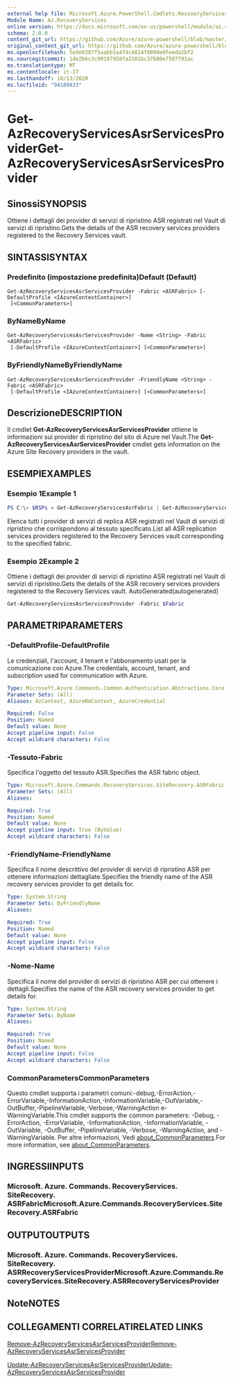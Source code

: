 ```yaml
---
external help file: Microsoft.Azure.PowerShell.Cmdlets.RecoveryServices.SiteRecovery.dll-Help.xml
Module Name: Az.RecoveryServices
online version: https://docs.microsoft.com/en-us/powershell/module/az.recoveryservices/get-azrecoveryservicesasrservicesprovider
schema: 2.0.0
content_git_url: https://github.com/Azure/azure-powershell/blob/master/src/RecoveryServices/RecoveryServices/help/Get-AzRecoveryServicesAsrServicesProvider.md
original_content_git_url: https://github.com/Azure/azure-powershell/blob/master/src/RecoveryServices/RecoveryServices/help/Get-AzRecoveryServicesAsrServicesProvider.md
ms.openlocfilehash: 5ede0387f5aabb1a4f4c4814f8090e0feeda2bf2
ms.sourcegitcommit: 1de2b6c3c99197958fa2101bc37680e7507f91ac
ms.translationtype: MT
ms.contentlocale: it-IT
ms.lasthandoff: 10/13/2020
ms.locfileid: "94189433"
---
```

# <span data-ttu-id="a6f56-101">Get-AzRecoveryServicesAsrServicesProvider</span><span class="sxs-lookup"><span data-stu-id="a6f56-101">Get-AzRecoveryServicesAsrServicesProvider</span></span>

## <span data-ttu-id="a6f56-102">Sinossi</span><span class="sxs-lookup"><span data-stu-id="a6f56-102">SYNOPSIS</span></span>
<span data-ttu-id="a6f56-103">Ottiene i dettagli dei provider di servizi di ripristino ASR registrati nel Vault di servizi di ripristino.</span><span class="sxs-lookup"><span data-stu-id="a6f56-103">Gets the details of the ASR recovery services providers registered to the Recovery Services vault.</span></span>

## <span data-ttu-id="a6f56-104">SINTASSI</span><span class="sxs-lookup"><span data-stu-id="a6f56-104">SYNTAX</span></span>

### <span data-ttu-id="a6f56-105">Predefinito (impostazione predefinita)</span><span class="sxs-lookup"><span data-stu-id="a6f56-105">Default (Default)</span></span>
```
Get-AzRecoveryServicesAsrServicesProvider -Fabric <ASRFabric> [-DefaultProfile <IAzureContextContainer>]
 [<CommonParameters>]
```

### <span data-ttu-id="a6f56-106">ByName</span><span class="sxs-lookup"><span data-stu-id="a6f56-106">ByName</span></span>
```
Get-AzRecoveryServicesAsrServicesProvider -Name <String> -Fabric <ASRFabric>
 [-DefaultProfile <IAzureContextContainer>] [<CommonParameters>]
```

### <span data-ttu-id="a6f56-107">ByFriendlyName</span><span class="sxs-lookup"><span data-stu-id="a6f56-107">ByFriendlyName</span></span>
```
Get-AzRecoveryServicesAsrServicesProvider -FriendlyName <String> -Fabric <ASRFabric>
 [-DefaultProfile <IAzureContextContainer>] [<CommonParameters>]
```

## <span data-ttu-id="a6f56-108">Descrizione</span><span class="sxs-lookup"><span data-stu-id="a6f56-108">DESCRIPTION</span></span>
<span data-ttu-id="a6f56-109">Il cmdlet **Get-AzRecoveryServicesAsrServicesProvider** ottiene le informazioni sui provider di ripristino del sito di Azure nel Vault.</span><span class="sxs-lookup"><span data-stu-id="a6f56-109">The **Get-AzRecoveryServicesAsrServicesProvider** cmdlet gets information on the Azure Site Recovery providers in the vault.</span></span>

## <span data-ttu-id="a6f56-110">ESEMPI</span><span class="sxs-lookup"><span data-stu-id="a6f56-110">EXAMPLES</span></span>

### <span data-ttu-id="a6f56-111">Esempio 1</span><span class="sxs-lookup"><span data-stu-id="a6f56-111">Example 1</span></span>
```powershell
PS C:\> $RSPs = Get-AzRecoveryServicesAsrFabric | Get-AzRecoveryServicesAsrServicesProvider
```

<span data-ttu-id="a6f56-112">Elenca tutti i provider di servizi di replica ASR registrati nel Vault di servizi di ripristino che corrispondono al tessuto specificato.</span><span class="sxs-lookup"><span data-stu-id="a6f56-112">List all ASR replication services providers registered to the Recovery Services vault corresponding to the specified fabric.</span></span>

### <span data-ttu-id="a6f56-113">Esempio 2</span><span class="sxs-lookup"><span data-stu-id="a6f56-113">Example 2</span></span>

<span data-ttu-id="a6f56-114">Ottiene i dettagli dei provider di servizi di ripristino ASR registrati nel Vault di servizi di ripristino.</span><span class="sxs-lookup"><span data-stu-id="a6f56-114">Gets the details of the ASR recovery services providers registered to the Recovery Services vault.</span></span> <span data-ttu-id="a6f56-115">AutoGenerated</span><span class="sxs-lookup"><span data-stu-id="a6f56-115">(autogenerated)</span></span>

```powershell <!-- Aladdin Generated Example --> 
Get-AzRecoveryServicesAsrServicesProvider -Fabric $Fabric
```

## <span data-ttu-id="a6f56-116">PARAMETRI</span><span class="sxs-lookup"><span data-stu-id="a6f56-116">PARAMETERS</span></span>

### <span data-ttu-id="a6f56-117">-DefaultProfile</span><span class="sxs-lookup"><span data-stu-id="a6f56-117">-DefaultProfile</span></span>
<span data-ttu-id="a6f56-118">Le credenziali, l'account, il tenant e l'abbonamento usati per la comunicazione con Azure.</span><span class="sxs-lookup"><span data-stu-id="a6f56-118">The credentials, account, tenant, and subscription used for communication with Azure.</span></span>


```yaml
Type: Microsoft.Azure.Commands.Common.Authentication.Abstractions.Core.IAzureContextContainer
Parameter Sets: (All)
Aliases: AzContext, AzureRmContext, AzureCredential

Required: False
Position: Named
Default value: None
Accept pipeline input: False
Accept wildcard characters: False
```

### <span data-ttu-id="a6f56-119">-Tessuto</span><span class="sxs-lookup"><span data-stu-id="a6f56-119">-Fabric</span></span>
<span data-ttu-id="a6f56-120">Specifica l'oggetto del tessuto ASR.</span><span class="sxs-lookup"><span data-stu-id="a6f56-120">Specifies the ASR fabric object.</span></span>

```yaml
Type: Microsoft.Azure.Commands.RecoveryServices.SiteRecovery.ASRFabric
Parameter Sets: (All)
Aliases:

Required: True
Position: Named
Default value: None
Accept pipeline input: True (ByValue)
Accept wildcard characters: False
```

### <span data-ttu-id="a6f56-121">-FriendlyName</span><span class="sxs-lookup"><span data-stu-id="a6f56-121">-FriendlyName</span></span>
<span data-ttu-id="a6f56-122">Specifica il nome descrittivo del provider di servizi di ripristino ASR per ottenere informazioni dettagliate.</span><span class="sxs-lookup"><span data-stu-id="a6f56-122">Specifies the friendly name of the ASR recovery services provider to get details for.</span></span>

```yaml
Type: System.String
Parameter Sets: ByFriendlyName
Aliases:

Required: True
Position: Named
Default value: None
Accept pipeline input: False
Accept wildcard characters: False
```

### <span data-ttu-id="a6f56-123">-Nome</span><span class="sxs-lookup"><span data-stu-id="a6f56-123">-Name</span></span>
<span data-ttu-id="a6f56-124">Specifica il nome del provider di servizi di ripristino ASR per cui ottenere i dettagli.</span><span class="sxs-lookup"><span data-stu-id="a6f56-124">Specifies the name of the ASR recovery services provider to get details for.</span></span>

```yaml
Type: System.String
Parameter Sets: ByName
Aliases:

Required: True
Position: Named
Default value: None
Accept pipeline input: False
Accept wildcard characters: False
```

### <span data-ttu-id="a6f56-125">CommonParameters</span><span class="sxs-lookup"><span data-stu-id="a6f56-125">CommonParameters</span></span>
<span data-ttu-id="a6f56-126">Questo cmdlet supporta i parametri comuni:-debug,-ErrorAction,-ErrorVariable,-InformationAction,-InformationVariable,-OutVariable,-OutBuffer,-PipelineVariable,-Verbose,-WarningAction e-WarningVariable.</span><span class="sxs-lookup"><span data-stu-id="a6f56-126">This cmdlet supports the common parameters: -Debug, -ErrorAction, -ErrorVariable, -InformationAction, -InformationVariable, -OutVariable, -OutBuffer, -PipelineVariable, -Verbose, -WarningAction, and -WarningVariable.</span></span> <span data-ttu-id="a6f56-127">Per altre informazioni, Vedi [about_CommonParameters](http://go.microsoft.com/fwlink/?LinkID=113216).</span><span class="sxs-lookup"><span data-stu-id="a6f56-127">For more information, see [about_CommonParameters](http://go.microsoft.com/fwlink/?LinkID=113216).</span></span>

## <span data-ttu-id="a6f56-128">INGRESSI</span><span class="sxs-lookup"><span data-stu-id="a6f56-128">INPUTS</span></span>

### <span data-ttu-id="a6f56-129">Microsoft. Azure. Commands. RecoveryServices. SiteRecovery. ASRFabric</span><span class="sxs-lookup"><span data-stu-id="a6f56-129">Microsoft.Azure.Commands.RecoveryServices.SiteRecovery.ASRFabric</span></span>

## <span data-ttu-id="a6f56-130">OUTPUT</span><span class="sxs-lookup"><span data-stu-id="a6f56-130">OUTPUTS</span></span>

### <span data-ttu-id="a6f56-131">Microsoft. Azure. Commands. RecoveryServices. SiteRecovery. ASRRecoveryServicesProvider</span><span class="sxs-lookup"><span data-stu-id="a6f56-131">Microsoft.Azure.Commands.RecoveryServices.SiteRecovery.ASRRecoveryServicesProvider</span></span>

## <span data-ttu-id="a6f56-132">Note</span><span class="sxs-lookup"><span data-stu-id="a6f56-132">NOTES</span></span>

## <span data-ttu-id="a6f56-133">COLLEGAMENTI CORRELATI</span><span class="sxs-lookup"><span data-stu-id="a6f56-133">RELATED LINKS</span></span>

[<span data-ttu-id="a6f56-134">Remove-AzRecoveryServicesAsrServicesProvider</span><span class="sxs-lookup"><span data-stu-id="a6f56-134">Remove-AzRecoveryServicesAsrServicesProvider</span></span>](./Remove-AzRecoveryServicesAsrServicesProvider.md)

[<span data-ttu-id="a6f56-135">Update-AzRecoveryServicesAsrServicesProvider</span><span class="sxs-lookup"><span data-stu-id="a6f56-135">Update-AzRecoveryServicesAsrServicesProvider</span></span>](./Update-AzRecoveryServicesAsrServicesProvider.md)
